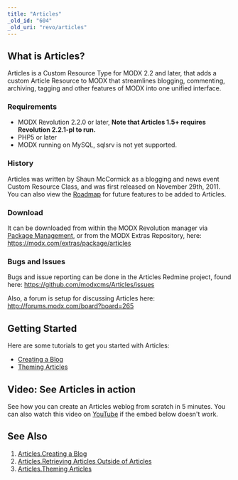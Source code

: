 ```yaml
---
title: "Articles"
_old_id: "604"
_old_uri: "revo/articles"
---
```


## What is Articles?

Articles is a Custom Resource Type for MODX 2.2 and later, that adds a custom Article Resource to MODX that streamlines blogging, commenting, archiving, tagging and other features of MODX into one unified interface.

### Requirements

- MODX Revolution 2.2.0 or later, **Note that Articles 1.5+ requires Revolution 2.2.1-pl to run.**
- PHP5 or later
- MODX running on MySQL, sqlsrv is not yet supported.

### History

Articles was written by Shaun McCormick as a blogging and news event Custom Resource Class, and was first released on November 29th, 2011. You can also view the [Roadmap](extras/articles/roadmap "Articles.Roadmap") for future features to be added to Articles.

### Download

 It can be downloaded from within the MODX Revolution manager via [Package Management](developing-in-modx/advanced-development/package-management "Package Management"), or from the MODX Extras Repository, here: <https://modx.com/extras/package/articles>

### Bugs and Issues

Bugs and issue reporting can be done in the Articles Redmine project, found here: <https://github.com/modxcms/Articles/issues>

Also, a forum is setup for discussing Articles here: <http://forums.modx.com/board?board=265>

## Getting Started

Here are some tutorials to get you started with Articles:

- [Creating a Blog](extras/articles/creating-a-blog "Articles.Creating a Blog")
- [Theming Articles](extras/articles/theming-articles "Articles.Theming Articles")

## Video: See Articles in action

See how you can create an Articles weblog from scratch in 5 minutes. You can also watch this video on [YouTube](http://www.youtube.com/watch?v=WLCGsAEdTJY) if the embed below doesn't work.

## See Also

1. [Articles.Creating a Blog](extras/articles/creating-a-blog)
2. [Articles.Retrieving Articles Outside of Articles](extras/articles/retrieving-articles-outside-of-articles)
3. [Articles.Theming Articles](extras/articles/theming-articles)
